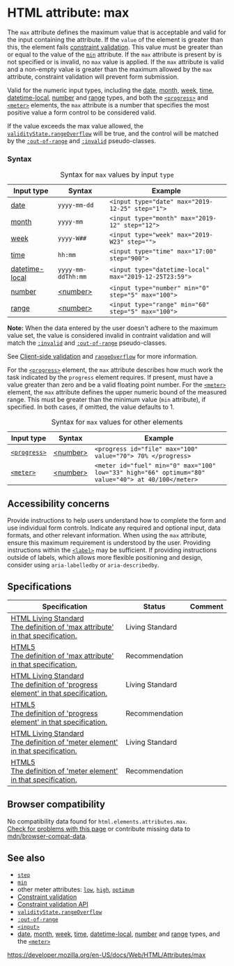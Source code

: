 HTML attribute: max
===================

The `max` attribute defines the maximum value that is acceptable and valid for the input containing the attribute. If the `value` of the element is greater than this, the element fails [constraint validation](https://developer.mozilla.org/en-US/docs/Web/Guide/HTML/HTML5/Constraint_validation). This value must be greater than or equal to the value of the [`min`](min) attribute. If the `max` attribute is present by is not specified or is invalid, no `max` value is applied. If the `max` attribute is valid and a non-empty value is greater than the maximum allowed by the `max` attribute, constraint validation will prevent form submission.

Valid for the numeric input types, including the [date](../element/input/date), [month](../element/input/month), [week](../element/input/week), [time](../element/input/time), [datetime-local](../element/input/datetime-local), [number](../element/input/number) and [range](../element/input/range) types, and both the [`<progress>`](../element/progress) and [`<meter>`](../element/meter) elements, the `max` attribute is a number that specifies the most positive value a form control to be considered valid.

If the value exceeds the max value allowed, the [`validityState.rangeOverflow`](https://developer.mozilla.org/en-US/docs/Web/API/ValidityState/rangeOverflow) will be true, and the control will be matched by the [`:out-of-range`](https://developer.mozilla.org/en-US/docs/Web/CSS/:out-of-range) and [`:invalid`](https://developer.mozilla.org/en-US/docs/Web/CSS/:invalid) pseudo-classes.

### Syntax

<table><caption>Syntax for <code>max</code> values by input <code>type</code> </caption><thead><tr class="header"><th>Input type</th><th>Syntax</th><th>Example</th></tr></thead><tbody><tr class="odd"><td><a href="../element/input/date">date</a></td><td><code class="sourceCode html">yyyy-mm-dd</code></td><td><code class="sourceCode html"><span class="kw">&lt;input</span><span class="ot"> type=</span><span class="st">&quot;date&quot;</span><span class="ot"> max=</span><span class="st">&quot;2019-12-25&quot;</span><span class="ot"> step=</span><span class="st">&quot;1&quot;</span><span class="kw">&gt;</span></code></td></tr><tr class="even"><td><a href="../element/input/month">month</a></td><td><code class="sourceCode html">yyyy-mm</code></td><td><code class="sourceCode html"><span class="kw">&lt;input</span><span class="ot"> type=</span><span class="st">&quot;month&quot;</span><span class="ot"> max=</span><span class="st">&quot;2019-12&quot;</span><span class="ot"> step=</span><span class="st">&quot;12&quot;</span><span class="kw">&gt;</span></code></td></tr><tr class="odd"><td><a href="../element/input/week">week</a></td><td><code class="sourceCode html">yyyy-W##</code></td><td><code class="sourceCode html"><span class="kw">&lt;input</span><span class="ot"> type=</span><span class="st">&quot;week&quot;</span><span class="ot"> max=</span><span class="st">&quot;2019-W23&quot;</span><span class="ot"> step=</span><span class="st">&quot;&quot;</span><span class="kw">&gt;</span></code></td></tr><tr class="even"><td><a href="../element/input/time">time</a></td><td><code class="sourceCode html">hh:mm</code></td><td><code class="sourceCode html"><span class="kw">&lt;input</span><span class="ot"> type=</span><span class="st">&quot;time&quot;</span><span class="ot"> max=</span><span class="st">&quot;17:00&quot;</span><span class="ot"> step=</span><span class="st">&quot;900&quot;</span><span class="kw">&gt;</span></code></td></tr><tr class="odd"><td><a href="../element/input/datetime-local">datetime-local</a></td><td><code>yyyy-mm-ddThh:mm</code></td><td><code class="sourceCode html"><span class="kw">&lt;input</span><span class="ot"> type=</span><span class="st">&quot;datetime-local&quot;</span><span class="ot"> max=</span><span class="st">&quot;2019-12-25T23:59&quot;</span><span class="kw">&gt;</span></code></td></tr><tr class="even"><td><a href="../element/input/number">number</a></td><td><a href="https://developer.mozilla.org/en-US/docs/Web/CSS/number">&lt;number&gt;</a></td><td><code class="sourceCode html"><span class="kw">&lt;input</span><span class="ot"> type=</span><span class="st">&quot;number&quot;</span><span class="ot"> min=</span><span class="st">&quot;0&quot;</span><span class="ot"> step=</span><span class="st">&quot;5&quot;</span><span class="ot"> max=</span><span class="st">&quot;100&quot;</span><span class="kw">&gt;</span></code></td></tr><tr class="odd"><td><a href="../element/input/range">range</a></td><td><a href="https://developer.mozilla.org/en-US/docs/Web/CSS/number">&lt;number&gt;</a></td><td><code class="sourceCode html"><span class="kw">&lt;input</span><span class="ot"> type=</span><span class="st">&quot;range&quot;</span><span class="ot"> min=</span><span class="st">&quot;60&quot;</span><span class="ot"> step=</span><span class="st">&quot;5&quot;</span><span class="ot"> max=</span><span class="st">&quot;100&quot;</span><span class="kw">&gt;</span></code></td></tr></tbody></table>

**Note:** When the data entered by the user doesn't adhere to the maximum value set, the value is considered invalid in contraint validation and will match the [`:invalid`](https://developer.mozilla.org/en-US/docs/Web/CSS/:invalid) and [`:out-of-range`](https://developer.mozilla.org/en-US/docs/Web/CSS/:out-of-range) pseudo-classes.

See [Client-side validation](https://developer.mozilla.org/en-US/docs/Web/Guide/HTML/HTML5/Constraint_validation) and [`rangeOverflow`](https://developer.mozilla.org/en-US/docs/Web/API/ValidityState/rangeOverflow) for more information.

For the [`<progress>`](../element/progress) element, the `max` attribute describes how much work the task indicated by the `progress` element requires. If present, must have a value greater than zero and be a valid floating point number. For the [`<meter>`](../element/meter) element, the `max` attribute defines the upper numeric bound of the measured range. This must be greater than the minimum value (`min` attribute), if specified. In both cases, if omitted, the value defaults to 1.

<table><caption>Syntax for <code>max</code> values for other elements</caption><thead><tr class="header"><th>Input type</th><th>Syntax</th><th>Example</th></tr></thead><tbody><tr class="odd"><td><a href="../element/progress"><code>&lt;progress&gt;</code></a></td><td><a href="https://developer.mozilla.org/en-US/docs/Web/CSS/number">&lt;number&gt;</a></td><td><code>&lt;progress id="file" max="100" value="70"&gt; 70% &lt;/progress&gt;</code></td></tr><tr class="even"><td><a href="../element/meter"><code>&lt;meter&gt;</code></a></td><td><a href="https://developer.mozilla.org/en-US/docs/Web/CSS/number">&lt;number&gt;</a></td><td><code>&lt;meter id="fuel" min="0" max="100" low="33" high="66" optimum="80" value="40"&gt; at 40/100&lt;/meter&gt;</code></td></tr></tbody></table>

Accessibility concerns
----------------------

Provide instructions to help users understand how to complete the form and use individual form controls. Indicate any required and optional input, data formats, and other relevant information. When using the `max` attribute, ensure this maximum requirement is understood by the user. Providing instructions within the [`<label>`](../element/label) may be sufficient. If providing instructions outside of labels, which allows more flexible positioning and design, consider using `aria-labelledby` or `aria-describedby`.

Specifications
--------------

<table><thead><tr class="header"><th>Specification</th><th>Status</th><th>Comment</th></tr></thead><tbody><tr class="odd"><td><a href="https://html.spec.whatwg.org/multipage/input.html#the-min-and-max-attributes">HTML Living Standard<br />
<span class="small">The definition of 'max attribute' in that specification.</span></a></td><td><span class="spec-living">Living Standard</span></td><td></td></tr><tr class="even"><td><a href="https://www.w3.org/TR/html52/input.html#the-min-and-max-attributes">HTML5<br />
<span class="small">The definition of 'max attribute' in that specification.</span></a></td><td><span class="spec-rec">Recommendation</span></td><td></td></tr><tr class="odd"><td><a href="https://html.spec.whatwg.org/multipage/forms.html#the-progress-element">HTML Living Standard<br />
<span class="small">The definition of 'progress element' in that specification.</span></a></td><td><span class="spec-living">Living Standard</span></td><td></td></tr><tr class="even"><td><a href="https://www.w3.org/TR/html52/forms.html#the-progress-element">HTML5<br />
<span class="small">The definition of 'progress element' in that specification.</span></a></td><td><span class="spec-rec">Recommendation</span></td><td></td></tr><tr class="odd"><td><a href="https://html.spec.whatwg.org/multipage/forms.html#the-meter-element">HTML Living Standard<br />
<span class="small">The definition of 'meter element' in that specification.</span></a></td><td><span class="spec-living">Living Standard</span></td><td></td></tr><tr class="even"><td><a href="https://www.w3.org/TR/html52/forms.html#the-meter-element">HTML5<br />
<span class="small">The definition of 'meter element' in that specification.</span></a></td><td><span class="spec-rec">Recommendation</span></td><td></td></tr></tbody></table>

Browser compatibility
---------------------

No compatibility data found for `html.elements.attributes.max`.  
[Check for problems with this page](#on-github) or contribute missing data to [mdn/browser-compat-data](https://github.com/mdn/browser-compat-data).

See also
--------

-   [`step`](step)
-   [`min`](min)
-   other meter attributes: [`low`](https://developer.mozilla.org/en-US/docs/Web/HTML/Attributes/low), [`high`](https://developer.mozilla.org/en-US/docs/Web/HTML/Attributes/high), [`optimum`](https://developer.mozilla.org/en-US/docs/Web/HTML/Attributes/optimum)
-   [Constraint validation](https://developer.mozilla.org/en-US/docs/Web/Guide/HTML/HTML5/Constraint_validation)
-   [Constraint validation API](https://developer.mozilla.org/en-US/docs/Web/API/Constraint_validation)
-   [`validityState.rangeOverflow`](https://developer.mozilla.org/en-US/docs/Web/API/ValidityState/rangeOverflow)
-   [`:out-of-range`](https://developer.mozilla.org/en-US/docs/Web/CSS/:out-of-range)
-   [`<input>`](../element/input)
-   [date](../element/input/date), [month](../element/input/month), [week](../element/input/week), [time](../element/input/time), [datetime-local](../element/input/datetime-local), [number](../element/input/number) and [range](../element/input/range) types, and the [`<meter>`](../element/meter)

<a href="https://developer.mozilla.org/en-US/docs/Web/HTML/Attributes/max" class="_attribution-link">https://developer.mozilla.org/en-US/docs/Web/HTML/Attributes/max</a>
